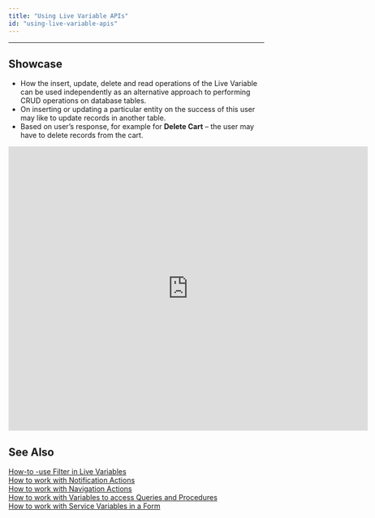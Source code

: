 ```yaml
---
title: "Using Live Variable APIs"
id: "using-live-variable-apis"
---
```

---

## Showcase

- How the insert, update, delete and read operations of the Live Variable can be used independently as an alternative approach to performing CRUD operations on database tables.
- On inserting or updating a particular entity on the success of this user may like to update records in another table.
- Based on user’s response, for example for **Delete Cart** – the user may have to delete records from the cart.

<iframe width="708" height="560" src="https://docs.google.com/presentation/d/e/2PACX-1vSItWzx3gxHfHIONsl3yPRjoE8S_i6gg_KeUw1u3yBhlaKdMlwD03T_wJGV8ylsg3yxChdnybQym5Uc/embed?start=false&amp;loop=false&amp;delayms=3000" frameborder="0" allowfullscreen="allowfullscreen" mozallowfullscreen="mozallowfullscreen" webkitallowfullscreen="webkitallowfullscreen"></iframe>

## See Also

[How-to -use Filter in Live Variables](/learn/how-tos/using-filter-conditions-variable/)  
[How to work with Notification Actions](/learn/how-tos/using-notification-actions/)  
[How to work with Navigation Actions](/learn/how-tos/using-navigation-action/)  
[How to work with Variables to access Queries and Procedures](/learn/how-tos/using-variables-queries-procedure/)  
[How to work with Service Variables in a Form](/learn/how-tos/using-service-variable-form/)  

